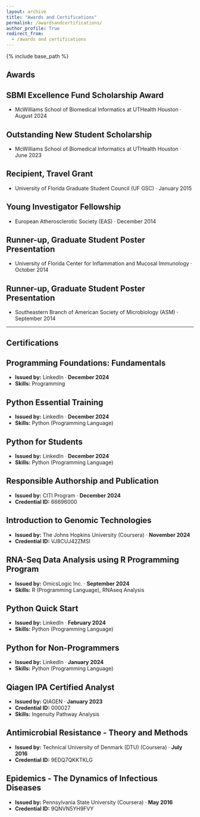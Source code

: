 ```yaml
---
layout: archive
title: "Awards and Certifications"
permalink: /awardsandcertifications/
author_profile: True
redirect_from:
  - /awards and certifications
---
```


{% include base_path %}


## Awards
## SBMI Excellence Fund Scholarship Award
- McWilliams School of Biomedical Informatics at UTHealth Houston · August 2024

## Outstanding New Student Scholarship
- McWilliams School of Biomedical Informatics at UTHealth Houston · June 2023

## Recipient, Travel Grant
- University of Florida Graduate Student Council (UF GSC) · January 2015

## Young Investigator Fellowship
- European Atherosclerotic Society (EAS) · December 2014

## Runner-up, Graduate Student Poster Presentation
- University of Florida Center for Inflammation and Mucosal Immunology · October 2014

## Runner-up, Graduate Student Poster Presentation
- Southeastern Branch of American Society of Microbiology (ASM) · September 2014


---


## Certifications
## Programming Foundations: Fundamentals
- **Issued by:** LinkedIn · **December 2024**  
- **Skills:** Programming  


## Python Essential Training
- **Issued by:** LinkedIn · **December 2024**  
- **Skills:** Python (Programming Language)  


## Python for Students
- **Issued by:** LinkedIn · **December 2024**  
- **Skills:** Python (Programming Language)  


## Responsible Authorship and Publication
- **Issued by:** CITI Program · **December 2024**  
- **Credential ID:** 66696000  


## Introduction to Genomic Technologies
- **Issued by:** The Johns Hopkins University (Coursera) · **November 2024**  
- **Credential ID:** VJ8CUJ42ZMSI  


## RNA-Seq Data Analysis using R Programming Program
- **Issued by:** OmicsLogic Inc. · **September 2024**  
- **Skills:** R (Programming Language), RNAseq Analysis  


## Python Quick Start
- **Issued by:** LinkedIn · **February 2024**  
- **Skills:** Python (Programming Language)  

## Python for Non-Programmers
- **Issued by:** LinkedIn · **January 2024**  
- **Skills:** Python (Programming Language)  


## Qiagen IPA Certified Analyst
- **Issued by:** QIAGEN · **January 2023**  
- **Credential ID:** 000027  
- **Skills:** Ingenuity Pathway Analysis  


## Antimicrobial Resistance - Theory and Methods
- **Issued by:** Technical University of Denmark (DTU) (Coursera) · **July 2016**  
- **Credential ID:** 9EDQ7QKKTKLG  


## Epidemics - The Dynamics of Infectious Diseases
- **Issued by:** Pennsylvania State University (Coursera) · **May 2016**  
- **Credential ID:** 9QNVN5YH9FVY  
